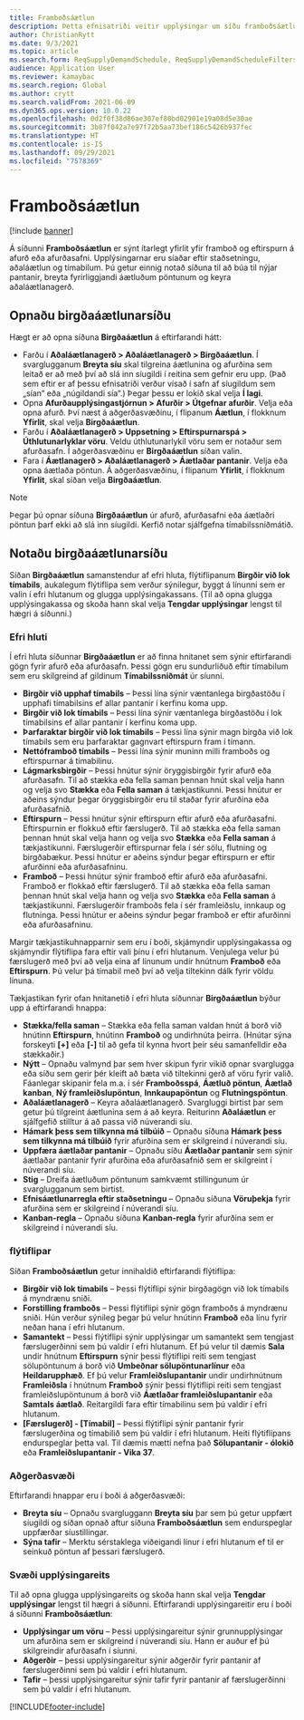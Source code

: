 ```yaml
---
title: Framboðsáætlun
description: Þetta efnisatriði veitir upplýsingar um síðu framboðsáætlunar og möguleika hennar.
author: ChristianRytt
ms.date: 9/3/2021
ms.topic: article
ms.search.form: ReqSupplyDemandSchedule, ReqSupplyDemandScheduleFilters, ReqSupplyDemandItemDetails, ReqTransFuturesActionsPart, ReqSupplyDemandOverviewLegendPart
audience: Application User
ms.reviewer: kamaybac
ms.search.region: Global
ms.author: crytt
ms.search.validFrom: 2021-06-09
ms.dyn365.ops.version: 10.0.22
ms.openlocfilehash: 0d2f0f38d86ae307ef80bd02901e19a08d5e30ae
ms.sourcegitcommit: 3b87f042a7e97f72b5aa73bef186c5426b937fec
ms.translationtype: HT
ms.contentlocale: is-IS
ms.lasthandoff: 09/29/2021
ms.locfileid: "7578369"
---
```

# <a name="supply-schedule"></a>Framboðsáætlun

[!include [banner](../includes/banner.md)]

Á síðunni **Framboðsáætlun** er sýnt ítarlegt yfirlit yfir framboð og eftirspurn á afurð eða afurðasafni. Upplýsingarnar eru síaðar eftir staðsetningu, aðaláætlun og tímabilum. Þú getur einnig notað síðuna til að búa til nýjar pantanir, breyta fyrirliggjandi áætluðum pöntunum og keyra aðaláætlanagerð.

## <a name="open-the-supply-schedule-page"></a>Opnaðu birgðaáætlunarsíðu

Hægt er að opna síðuna **Birgðaáætlun** á eftirfarandi hátt:

- Farðu í **Aðaláætlanagerð \> Aðaláætlanagerð \> Birgðaáætlun**. Í svarglugganum **Breyta síu** skal tilgreina áætlunina og afurðina sem leitað er að með því að slá inn síugildi í reitina sem gefnir eru upp. (Það sem eftir er af þessu efnisatriði verður vísað í safn af síugildum sem „sían“ eða „núgildandi sía“.) Þegar þessu er lokið skal velja **Í lagi**.
- Opna **Afurðaupplýsingastjórnun \> Afurðir \> Útgefnar afurðir**. Velja eða opna afurð. Því næst á aðgerðasvæðinu, í flipanum **Áætlun**, í flokknum **Yfirlit**, skal velja **Birgðaáætlun**.
- Farðu í **Aðaláætlanagerð \> Uppsetning \> Eftirspurnarspá \> Úthlutunarlyklar vöru**. Veldu úthlutunarlykil vöru sem er notaður sem afurðasafn. Í aðgerðasvæðinu er **Birgðaáætlun** síðan valin.
- Fara í **Áætlanagerð \> Aðaláætlanagerð \> Áætlaðar pantanir**. Velja eða opna áætlaða pöntun. Á aðgerðasvæðinu, í flipanum **Yfirlit**, í flokknum **Yfirlit**, skal síðan velja **Birgðaáætlun**.

> [!NOTE]
> Þegar þú opnar síðuna **Birgðaáætlun** úr afurð, afurðasafni eða áætlaðri pöntun þarf ekki að slá inn síugildi. Kerfið notar sjálfgefna tímabilssniðmátið.

## <a name="use-the-supply-schedule-page"></a>Notaðu birgðaáætlunarsíðu

Síðan **Birgðaáætlun** samanstendur af efri hluta, flýtiflipanum **Birgðir við lok tímabils**, aukalegum flýtiflipa sem verður sýnilegur, byggt á línunni sem er valin í efri hlutanum og glugga upplýsingakassans. (Til að opna glugga upplýsingakassa og skoða hann skal velja **Tengdar upplýsingar** lengst til hægri á síðunni.)

### <a name="upper-section"></a>Efri hluti

Í efri hluta síðunnar **Birgðaáætlun** er að finna hnitanet sem sýnir eftirfarandi gögn fyrir afurð eða afurðasafn. Þessi gögn eru sundurliðuð eftir tímabilum sem eru skilgreind af gildinum **Tímabilssniðmát** úr síunni.

- **Birgðir við upphaf tímabils** – Þessi lína sýnir væntanlega birgðastöðu í upphafi tímabilsins ef allar pantanir í kerfinu koma upp.
- **Birgðir við lok tímabils** – Þessi lína sýnir væntanlega birgðastöðu í lok tímabilsins ef allar pantanir í kerfinu koma upp.
- **Þarfaraktar birgðir við lok tímabils** – Þessi lína sýnir magn birgða við lok tímabils sem eru þarfaraktar gagnvart eftirspurn fram í tímann.
- **Nettóframboð tímabils** – Þessi lína sýnir muninn milli framboðs og eftirspurnar á tímabilinu.
- **Lágmarksbirgðir** – Þessi hnútur sýnir öryggisbirgðir fyrir afurð eða afurðasafn. Til að stækka eða fella saman þennan hnút skal velja hann og velja svo **Stækka** eða **Fella saman** á tækjastikunni. Þessi hnútur er aðeins sýndur þegar öryggisbirgðir eru til staðar fyrir afurðina eða afurðasafnið.
- **Eftirspurn** – Þessi hnútur sýnir eftirspurn eftir afurð eða afurðasafni. Eftirspurnin er flokkuð eftir færslugerð. Til að stækka eða fella saman þennan hnút skal velja hann og velja svo **Stækka** eða **Fella saman** á tækjastikunni. Færslugerðir eftirspurnar fela í sér sölu, flutning og birgðabækur. Þessi hnútur er aðeins sýndur þegar eftirspurn er eftir afurðinni eða afurðasafninu.
- **Framboð** – Þessi hnútur sýnir framboð eftir afurð eða afurðasafni. Framboð er flokkað eftir færslugerð. Til að stækka eða fella saman þennan hnút skal velja hann og velja svo **Stækka** eða **Fella saman** á tækjastikunni. Færslugerðir framboðs fela í sér framleiðslu, innkaup og flutninga. Þessi hnútur er aðeins sýndur þegar framboð er eftir afurðinni eða afurðasafninu.

Margir tækjastikuhnapparnir sem eru í boði, skjámyndir upplýsingakassa og skjámyndir flýtiflipa fara eftir vali þínu í efri hlutanum. Venjulega velur þú færslugerð með því að velja eina af línunum undir hnútnum **Framboð** eða **Eftirspurn**. Þú velur þá tímabil með því að velja tiltekinn dálk fyrir völdu línuna.

Tækjastikan fyrir ofan hnitanetið í efri hluta síðunnar **Birgðaáætlun** býður upp á eftirfarandi hnappa:

- **Stækka/fella saman** – Stækka eða fella saman valdan hnút á borð við hnútinn **Eftirspurn**, hnútinn **Framboð** og undirhnúta þeirra. (Hnútar sýna forskeyti **\[+\]** eða **\[-\]** til að gefa til kynna hvort þeir séu samanfelldir eða stækkaðir.)
- **Nýtt** – Opnaðu valmynd þar sem hver skipun fyrir vikið opnar svarglugga eða síðu sem gerir þér kleift að bæta við tiltekinni gerð af vöru fyrir valið. Fáanlegar skipanir fela m.a. í sér **Framboðsspá**, **Áætluð pöntun**, **Áætlað kanban**, **Ný framleiðslupöntun**, **Innkaupapöntun** og **Flutningspöntun**.
- **Aðaláætlanagerð** – Keyra aðaláætlanagerð. Svargluggi birtist þar sem getur þú tilgreint áætlunina sem á að keyra. Reiturinn **Aðaláætlun** er sjálfgefið stilltur á að passa við núverandi síu.
- **Hámark þess sem tilkynna má tilbúið** – Opnaðu síðuna **Hámark þess sem tilkynna má tilbúið** fyrir afurðina sem er skilgreind í núverandi síu.
- **Uppfæra áætlaðar pantanir** – Opnaðu síðu **Áætlaðar pantanir** sem sýnir áætlaðar pantanir fyrir afurðina eða afurðasafnið sem er skilgreint í núverandi síu.
- **Stig** – Dreifa áætluðum pöntunum samkvæmt stillingunum úr svarglugganum sem birtist.
- **Efnisáætlunarregla eftir staðsetningu** – Opnaðu síðuna **Vöruþekja** fyrir afurðina sem er skilgreind í núverandi síu.
- **Kanban-regla** – Opnaðu síðuna **Kanban-regla** fyrir afurðina sem er skilgreind í núverandi síu.

### <a name="fasttabs"></a>flýtiflipar

Síðan **Framboðsáætlun** getur innihaldið eftirfarandi flýtiflipa:

- **Birgðir við lok tímabils** – Þessi flýtiflipi sýnir birgðagögn við lok tímabils á myndrænu sniði.
- **Forstilling framboðs** – Þessi flýtiflipi sýnir gögn framboðs á myndrænu sniði. Hún verður sýnileg þegar þú velur hnútinn **Framboð** eða línu fyrir neðan hana í efri hlutanum.
- **Samantekt** – Þessi flýtiflipi sýnir upplýsingar um samantekt sem tengjast færslugerðinni sem þú valdir í efri hlutanum. Ef þú velur til dæmis **Sala** undir hnútnum **Eftirspurn** sýnir þessi flýtiflipi reiti sem tengjast sölupöntunum á borð við **Umbeðnar sölupöntunarlínur** eða **Heildarupphæð**. Ef þú velur **Framleiðslupantanir** undir undirhnútnum **Framleiðsla** í hnútnum **Framboð** sýnir þessi flýtiflipi reiti sem tengjast framleiðslupöntunum á borð við **Áætlaðar framleiðslupantanir** eða **Samtals áætlað**. Reitargildi fara eftir tímabilinu sem þú valdir í efri hlutanum. 
- **\[Færslugerð\] - \[Tímabil\]** – Þessi flýtiflipi sýnir pantanir fyrir færslugerðina og tímabilið sem þú valdir í efri hlutanum. Heiti flýtiflipans endurspeglar þetta val. Til dæmis mætti nefna það **Sölupantanir - ólokið** eða **Framleiðslupantanir - Vika 37**.

### <a name="action-pane"></a>Aðgerðasvæði

Eftirfarandi hnappar eru í boði á aðgerðasvæði:

- **Breyta síu** – Opnaðu svargluggann **Breyta síu** þar sem þú getur uppfært síugildi og síðan opnað aftur síðuna **Framboðsáætlun** sem endurspeglar uppfærðar síustillingar.
- **Sýna tafir** – Merktu sérstaklega viðeigandi línur í efri hlutanum ef til er seinkuð pöntun af þessari færslugerð.

### <a name="factbox-pane"></a>Svæði upplýsingareits

Til að opna glugga upplýsingareits og skoða hann skal velja **Tengdar upplýsingar** lengst til hægri á síðunni. Eftirfarandi upplýsingareitir eru í boði á síðunni **Framboðsáætlun**:

- **Upplýsingar um vöru** – Þessi upplýsingareitur sýnir grunnupplýsingar um afurðina sem er skilgreind í núverandi síu. Hann er auður ef þú skilgreindir afurðasafn í síunni.
- **Aðgerðir** – þessi upplýsingareitur sýnir aðgerðir fyrir pantanir af færslugerðinni sem þú valdir í efri hlutanum.
- **Tafir** – þessi upplýsingareitur sýnir tafir fyrir pantanir af færslugerðinni sem þú valdir í efri hlutanum.

[!INCLUDE[footer-include](../../includes/footer-banner.md)]

